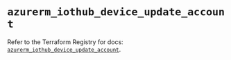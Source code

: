 # `azurerm_iothub_device_update_account`

Refer to the Terraform Registry for docs: [`azurerm_iothub_device_update_account`](https://registry.terraform.io/providers/hashicorp/azurerm/3.109.0/docs/resources/iothub_device_update_account).
